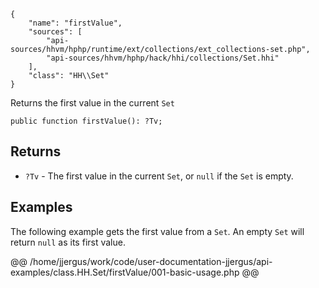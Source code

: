 ``` yamlmeta
{
    "name": "firstValue",
    "sources": [
        "api-sources/hhvm/hphp/runtime/ext/collections/ext_collections-set.php",
        "api-sources/hhvm/hphp/hack/hhi/collections/Set.hhi"
    ],
    "class": "HH\\Set"
}
```




Returns the first value in the current ` Set `




``` Hack
public function firstValue(): ?Tv;
```




## Returns




+ ` ?Tv ` - The first value in the current `` Set ``, or ``` null ``` if the ```` Set ```` is
  empty.




## Examples




The following example gets the first value from a ` Set `. An empty `` Set `` will return ``` null ``` as its first value.







@@ /home/jjergus/work/code/user-documentation-jjergus/api-examples/class.HH.Set/firstValue/001-basic-usage.php @@
<!-- HHAPIDOC -->
